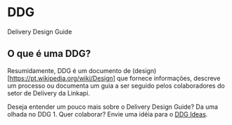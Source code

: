 # DDG
Delivery Design Guide

## O que é uma DDG?
Resumidamente, DDG é um documento de (design)[https://pt.wikipedia.org/wiki/Design] que fornece informações, descreve um processo ou documenta um guia a ser seguido pelos colaboradores do setor de Delivery da Linkapi.  

Deseja entender um pouco mais sobre o Delivery Design Guide? Da uma olhada no DDG 1.
Quer colaborar? Envie uma idéia para o [DDG Ideas](https://github.com/luiz-vinholi/ddg-ideas).
